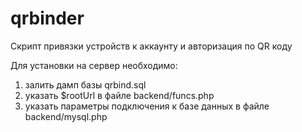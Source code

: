 qrbinder
========

Скрипт привязки устройств к аккаунту и авторизация по QR коду

Для установки на сервер необходимо:

1. залить дамп базы qrbind.sql
2. указать $rootUrl  в файле backend/funcs.php
3. указать параметры подключения к базе данных в файле backend/mysql.php
